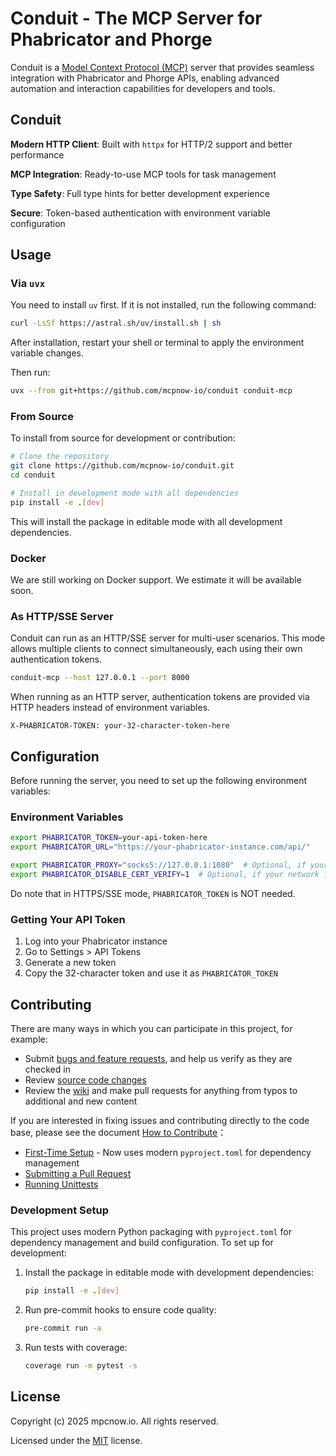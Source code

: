 # Conduit - The MCP Server for Phabricator and Phorge
Conduit is a [Model Context Protocol (MCP)](https://modelcontextprotocol.io/introduction) server that provides seamless integration with Phabricator and Phorge APIs, enabling advanced automation and interaction capabilities for developers and tools.

## Conduit
**Modern HTTP Client**: Built with `httpx` for HTTP/2 support and better performance

**MCP Integration**: Ready-to-use MCP tools for task management

**Type Safety**: Full type hints for better development experience

**Secure**: Token-based authentication with environment variable configuration

## Usage
### Via `uvx`
You need to install `uv` first. If it is not installed, run the following command:
```sh
curl -LsSf https://astral.sh/uv/install.sh | sh
```
After installation, restart your shell or terminal to apply the environment variable changes.

Then run:
```sh
uvx --from git+https://github.com/mcpnow-io/conduit conduit-mcp
```

### From Source
To install from source for development or contribution:

```sh
# Clone the repository
git clone https://github.com/mcpnow-io/conduit.git
cd conduit

# Install in development mode with all dependencies
pip install -e .[dev]
```

This will install the package in editable mode with all development dependencies.

### Docker
We are still working on Docker support. We estimate it will be available soon.

### As HTTP/SSE Server
Conduit can run as an HTTP/SSE server for multi-user scenarios. This mode allows multiple clients to connect simultaneously, each using their own authentication tokens.

```sh
conduit-mcp --host 127.0.0.1 --port 8000
```
When running as an HTTP server, authentication tokens are provided via HTTP headers instead of environment variables.

```
X-PHABRICATOR-TOKEN: your-32-character-token-here
```

## Configuration
Before running the server, you need to set up the following environment variables:

### Environment Variables
```sh
export PHABRICATOR_TOKEN=your-api-token-here
export PHABRICATOR_URL="https://your-phabricator-instance.com/api/"

export PHABRICATOR_PROXY="socks5://127.0.0.1:1080"  # Optional, if your network is behind a firewall
export PHABRICATOR_DISABLE_CERT_VERIFY=1  # Optional, if your network is under HTTPS filter (WARNING: Disabling certificate verification can expose you to security risks. Only set this if you trust your network environment.)
```
Do note that in HTTPS/SSE mode, `PHABRICATOR_TOKEN` is NOT needed.

### Getting Your API Token
1. Log into your Phabricator instance
2. Go to Settings > API Tokens
3. Generate a new token
4. Copy the 32-character token and use it as `PHABRICATOR_TOKEN`

## Contributing
There are many ways in which you can participate in this project, for example:
* Submit [bugs and feature requests](https://github.com/mcpnow-io/conduit/issues), and help us verify as they are checked in
* Review [source code changes](https://github.com/mcpnow-io/conduit/pulls)
* Review the [wiki](https://github.com/mcpnow-io/conduit/wiki) and make pull requests for anything from typos to additional and new content

If you are interested in fixing issues and contributing directly to the code base, please see the document [How to Contribute](https://github.com/mcpnow-io/conduit/wiki/How-to-Contribute)：
* [First-Time Setup](https://github.com/mcpnow-io/conduit/wiki/How-to-Contribute#first-time-setup) - Now uses modern `pyproject.toml` for dependency management
* [Submitting a Pull Request](https://github.com/mcpnow-io/conduit/wiki/How-to-Contribute#submitting-a-pull-request)
* [Running Unittests](https://github.com/mcpnow-io/conduit/wiki/How-to-Contribute#running-unittests)

### Development Setup
This project uses modern Python packaging with `pyproject.toml` for dependency management and build configuration. To set up for development:

1. Install the package in editable mode with development dependencies:
   ```sh
   pip install -e .[dev]
   ```

2. Run pre-commit hooks to ensure code quality:
   ```sh
   pre-commit run -a
   ```

3. Run tests with coverage:
   ```sh
   coverage run -m pytest -s
   ```

## License
Copyright (c) 2025 mpcnow.io. All rights reserved.

Licensed under the [MIT](LICENSE) license.
